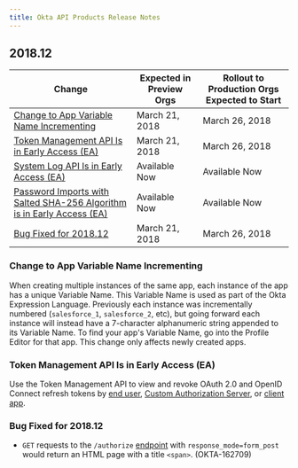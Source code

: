 ```yaml
---
title: Okta API Products Release Notes
---
```


## 2018.12

| Change                                                                                                                                          | Expected in Preview Orgs | Rollout to Production Orgs Expected to Start |
| ----------------------------------------------------------------------------------------------------------------------------------------------- | ------------------------ | -------------------------------------------- |
| [Change to App Variable Name Incrementing](#change-to-app-variable-name-incrementing)                                                           | March 21, 2018           | March 26, 2018                               |
| [Token Management API Is in Early Access (EA)](#token-management-api-is-in-early-access-ea)                                                     | March 21, 2018           | March 26, 2018                               |
| [System Log API Is in Early Access (EA)](#system-log-api-is-in-early-access-ea)                                                                 | Available Now            | Available Now                                |
| [Password Imports with Salted SHA-256 Algorithm is in Early Access (EA)](#password-imports-with-salted-sha-256-algorithm-is-in-early-access-ea) | Available Now            | Available Now                                |
| [Bug Fixed for 2018.12](#bug-fixed-for-2018-12)                                                                                                  | March 21, 2018           | March 26, 2018                               |

### Change to App Variable Name Incrementing

When creating multiple instances of the same app, each instance of the app has a unique Variable Name. This Variable Name is used as part of the Okta Expression Language. Previously each instance was incrementally numbered (`salesforce_1`, `salesforce_2`, etc), but going forward each instance will instead have a 7-character alphanumeric string appended to its Variable Name. To find your app's Variable Name, go into the Profile Editor for that app. This change only affects newly created apps. <!-- OKTA-158282 -->

### Token Management API Is in Early Access (EA)

Use the Token Management API to view and revoke OAuth 2.0 and OpenID Connect refresh tokens by [end user](/docs/reference/api/users/#user-oauth-20-token-management-operations), [Custom Authorization Server](/docs/reference/api/authorization-servers/#oauth-20-token-management-operations), or [client app](/docs/reference/api/apps/#application-oauth-20-token-operations). <!-- OKTA-145525 -->

### Bug Fixed for 2018.12

* `GET` requests to the `/authorize` [endpoint](/docs/reference/api/oidc/#authorize) with `response_mode=form_post` would return an HTML page with a title `<span>`. (OKTA-162709)
